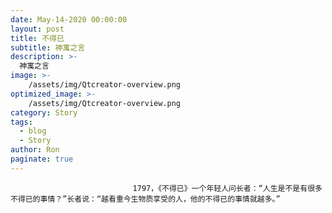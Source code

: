 ```yaml
---
date: May-14-2020 00:00:00
layout: post
title: 不得已
subtitle: 神寓之言
description: >-
  神寓之言
image: >-
    /assets/img/Qtcreator-overview.png
optimized_image: >-
    /assets/img/Qtcreator-overview.png
category: Story
tags:
  - blog
  - Story
author: Ron
paginate: true
---
```


							　　1797，《不得已》一个年轻人问长者：“人生是不是有很多不得已的事情？”长者说：“越看重今生物质享受的人，他的不得已的事情就越多。”
							
							
						